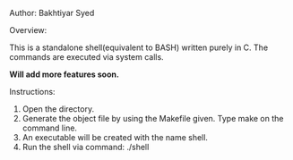 Author: Bakhtiyar Syed

Overview:

This is a standalone shell(equivalent to BASH) written purely in C.
The commands are executed via system calls.

**Will add more features soon.**


Instructions:

1. Open the directory.
2. Generate the object file by using the Makefile given. Type make on the command line.
3. An executable will be created with the name shell.
4. Run the shell via command: ./shell
